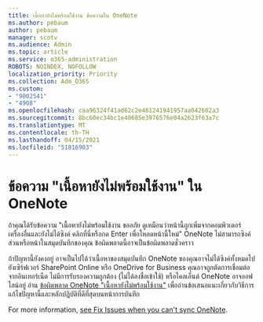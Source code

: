 ```yaml
---
title: เนื้อหายังไม่พร้อมใช้งาน ข้อความใน OneNote
ms.author: pebaum
author: pebaum
manager: scotv
ms.audience: Admin
ms.topic: article
ms.service: o365-administration
ROBOTS: NOINDEX, NOFOLLOW
localization_priority: Priority
ms.collection: Adm_O365
ms.custom:
- "9002541"
- "4908"
ms.openlocfilehash: caa96324f41ad62c2e461241941957aa042602a3
ms.sourcegitcommit: 8bc60ec34bc1e40685e3976576e04a2623f63a7c
ms.translationtype: MT
ms.contentlocale: th-TH
ms.lasthandoff: 04/15/2021
ms.locfileid: "51816903"
---
```

# <a name="content-not-yet-available-message-in-onenote"></a>ข้อความ "เนื้อหายังไม่พร้อมใช้งาน" ใน OneNote

ถ้าคุณได้รับข้อความ "เนื้อหายังไม่พร้อมใช้งาน ขออภัย ดูเหมือนว่าหน้านี้ถูกเพิ่มจากคอมพิวเตอร์เครื่องอื่นและยังไม่ได้ซิงค์ คลิกที่นี่หรือกด Enter เพื่อโหลดหน้านี้ใหม่" OneNote ไม่สามารถซิงค์ส่วนหรือหน้าในสมุดบันทึกของคุณ ข้อผิดพลาดนี้อาจเป็นข้อผิดพลาดชั่วคราว

ถ้าปัญหานี้ยังคงอยู่ อาจเป็นไปได้ว่าเนื้อหาของสมุดบันทึก OneNote ของคุณอาจไม่ได้ซิงค์ทั้งหมดไปยังเซิร์ฟเวอร์ SharePoint Online หรือ OneDrive for Business คุณอาจถูกตัดการเชื่อมต่อจากอินเทอร์เน็ต ไม่มีการรับรองความถูกต้อง (ไม่ได้ลงชื่อเข้าใช้) หรือไคลเอ็นต์ OneNote อาจออฟไลน์อยู่ อ่าน [ข้อผิดพลาด OneNote "เนื้อหายังไม่พร้อมใช้งาน"](https://docs.microsoft.com/office/troubleshoot/onenote/onenote-error-content-not-yet-available) เพื่ออ่านข้อเสนอแนะเกี่ยวกับวิธีการแก้ไขปัญหานี้และหลักปฏิบัติที่ดีที่สุดบนหน้าการบันทึก

For more information, [see Fix Issues when you can't sync OneNote](https://support.office.com/article/Fix-issues-when-you-can-t-sync-OneNote-299495ef-66d1-448f-90c1-b785a6968d45).
